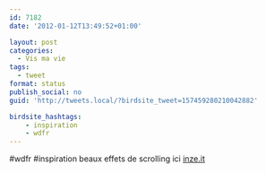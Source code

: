 ```yaml
---
id: 7182
date: '2012-01-12T13:49:52+01:00'

layout: post
categories:
  - Vis ma vie
tags:
  - tweet
format: status
publish_social: no
guid: 'http://tweets.local/?birdsite_tweet=157459280210042882'

birdsite_hashtags:
    - inspiration
    - wdfr
---
```


\#wdfr #inspiration beaux effets de scrolling ici [inze.it](http://inze.it/)